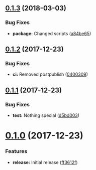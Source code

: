 <a name="0.1.3"></a>
## [0.1.3](https://github.com/unlight/node-package-starter/compare/v0.1.2...v0.1.3) (2018-03-03)


### Bug Fixes

* **package:** Changed scripts ([a84be65](https://github.com/unlight/node-package-starter/commit/a84be65))

<a name="0.1.2"></a>
## [0.1.2](https://github.com/unlight/node-package-starter/compare/v0.1.1...v0.1.2) (2017-12-23)


### Bug Fixes

* **ci:** Removed postpublish ([0400309](https://github.com/unlight/node-package-starter/commit/0400309))

<a name="0.1.1"></a>
## [0.1.1](https://github.com/unlight/node-package-starter/compare/v0.1.0...v0.1.1) (2017-12-23)


### Bug Fixes

* **test:** Nothing special ([d5bd003](https://github.com/unlight/node-package-starter/commit/d5bd003))

<a name="0.1.0"></a>
# [0.1.0](https://github.com/unlight/node-package-starter/compare/eca09cba777b6136f816ed79baeb7d0ecedd7c6e...v0.1.0) (2017-12-23)


### Features

* **release:** Initial release ([ff3612f](https://github.com/unlight/node-package-starter/commit/ff3612f))
